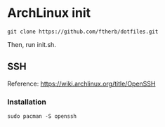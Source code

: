 # ArchLinux init


```
git clone https://github.com/ftherb/dotfiles.git
```
Then, run init.sh.

## SSH
Reference: https://wiki.archlinux.org/title/OpenSSH

### Installation
```
sudo pacman -S openssh
```


